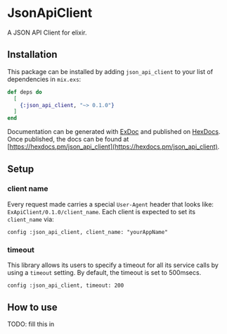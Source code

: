 # JsonApiClient

A JSON API Client for elixir.

## Installation

This package can be installed
by adding `json_api_client` to your list of dependencies in `mix.exs`:

```elixir
def deps do
  [
    {:json_api_client, "~> 0.1.0"}
  ]
end
```

Documentation can be generated with [ExDoc](https://github.com/elixir-lang/ex_doc)
and published on [HexDocs](https://hexdocs.pm). Once published, the docs can
be found at [https://hexdocs.pm/json_api_client](https://hexdocs.pm/json_api_client).

## Setup

### client name

Every request made carries a special `User-Agent` header that looks like: `ExApiClient/0.1.0/client_name`. Each client is expected to set its `client_name` via:

```
config :json_api_client, client_name: "yourAppName"
```

### timeout

This library allows its users to specify a timeout for all its service calls by using a `timeout` setting. By default, the timeout is set to 500msecs.

```
config :json_api_client, timeout: 200
```

## How to use

TODO: fill this in


